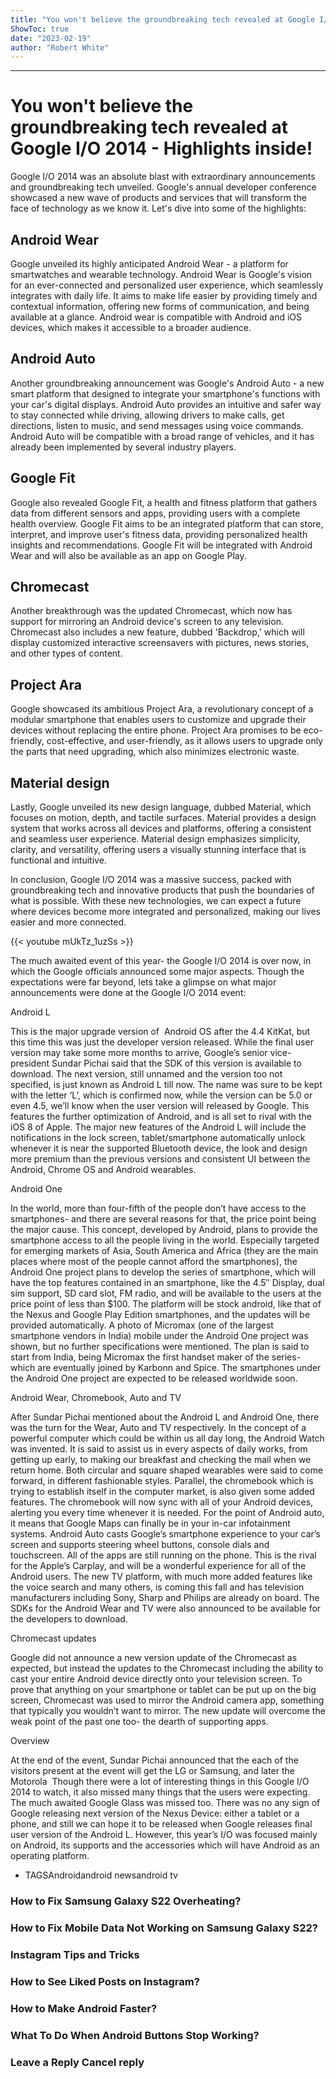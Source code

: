 ```yaml
---
title: "You won't believe the groundbreaking tech revealed at Google I/O 2014 - Highlights inside!"
ShowToc: true 
date: "2023-02-19"
author: "Robert White"
---
```

*****
# You won't believe the groundbreaking tech revealed at Google I/O 2014 - Highlights inside!

Google I/O 2014 was an absolute blast with extraordinary announcements and groundbreaking tech unveiled. Google's annual developer conference showcased a new wave of products and services that will transform the face of technology as we know it. Let's dive into some of the highlights:

## Android Wear

Google unveiled its highly anticipated Android Wear - a platform for smartwatches and wearable technology. Android Wear is Google's vision for an ever-connected and personalized user experience, which seamlessly integrates with daily life. It aims to make life easier by providing timely and contextual information, offering new forms of communication, and being available at a glance. Android wear is compatible with Android and iOS devices, which makes it accessible to a broader audience.

## Android Auto

Another groundbreaking announcement was Google's Android Auto - a new smart platform that designed to integrate your smartphone's functions with your car's digital displays. Android Auto provides an intuitive and safer way to stay connected while driving, allowing drivers to make calls, get directions, listen to music, and send messages using voice commands. Android Auto will be compatible with a broad range of vehicles, and it has already been implemented by several industry players.

## Google Fit 

Google also revealed Google Fit, a health and fitness platform that gathers data from different sensors and apps, providing users with a complete health overview. Google Fit aims to be an integrated platform that can store, interpret, and improve user's fitness data, providing personalized health insights and recommendations. Google Fit will be integrated with Android Wear and will also be available as an app on Google Play.

## Chromecast 

Another breakthrough was the updated Chromecast, which now has support for mirroring an Android device's screen to any television. Chromecast also includes a new feature, dubbed 'Backdrop,' which will display customized interactive screensavers with pictures, news stories, and other types of content.

## Project Ara

Google showcased its ambitious Project Ara, a revolutionary concept of a modular smartphone that enables users to customize and upgrade their devices without replacing the entire phone. Project Ara promises to be eco-friendly, cost-effective, and user-friendly, as it allows users to upgrade only the parts that need upgrading, which also minimizes electronic waste.

## Material design 

Lastly, Google unveiled its new design language, dubbed Material, which focuses on motion, depth, and tactile surfaces. Material provides a design system that works across all devices and platforms, offering a consistent and seamless user experience. Material design emphasizes simplicity, clarity, and versatility, offering users a visually stunning interface that is functional and intuitive.

In conclusion, Google I/O 2014 was a massive success, packed with groundbreaking tech and innovative products that push the boundaries of what is possible. With these new technologies, we can expect a future where devices become more integrated and personalized, making our lives easier and more connected.

{{< youtube mUkTz_1uzSs >}} 



The much awaited event of this year- the Google I/O 2014 is over now, in which the Google officials announced some major aspects. Though the expectations were far beyond, lets take a glimpse on what major announcements were done at the Google I/O 2014 event:
 

 
Android L
 
This is the major upgrade version of  Android OS after the 4.4 KitKat, but this time this was just the developer version released. While the final user version may take some more months to arrive, Google’s senior vice-president Sundar Pichai said that the SDK of this version is available to download. The next version, still unnamed and the version too not specified, is just known as Android L till now. The name was sure to be kept with the letter ‘L’, which is confirmed now, while the version can be 5.0 or even 4.5, we’ll know when the user version will released by Google. This features the further optimization of Android, and is all set to rival with the iOS 8 of Apple. The major new features of the Android L will include the notifications in the lock screen, tablet/smartphone automatically unlock whenever it is near the supported Bluetooth device, the look and design more premium than the previous versions and consistent UI between the Android, Chrome OS and Android wearables.
 
Android One
 
In the world, more than four-fifth of the people don’t have access to the smartphones- and there are several reasons for that, the price point being the major cause. This concept, developed by Android, plans to provide the smartphone access to all the people living in the world. Especially targeted for emerging markets of Asia, South America and Africa (they are the main places where most of the people cannot afford the smartphones), the Android One project plans to develop the series of smartphone, which will have the top features contained in an smartphone, like the 4.5″ Display, dual sim support, SD card slot, FM radio, and will be available to the users at the price point of less than $100. The platform will be stock android, like that of the Nexus and Google Play Edition smartphones, and the updates will be provided automatically. A photo of Micromax (one of the largest smartphone vendors in India) mobile under the Android One project was shown, but no further specifications were mentioned. The plan is said to start from India, being Micromax the first handset maker of the series- which are eventually joined by Karbonn and Spice. The smartphones under the Android One project are expected to be released worldwide soon.
 
Android Wear, Chromebook, Auto and TV
 
After Sundar Pichai mentioned about the Android L and Android One, there was the turn for the Wear, Auto and TV respectively. In the concept of a powerful computer which could be within us all day long, the Android Watch was invented. It is said to assist us in every aspects of daily works, from getting up early, to making our breakfast and checking the mail when we return home. Both circular and square shaped wearables were said to come forward, in different fashionable styles. Parallel, the chromebook which is trying to establish itself in the computer market, is also given some added features. The chromebook will now sync with all of your Android devices, alerting you every time whenever it is needed. For the point of Android auto, it means that Google Maps can finally be in your in-car infotainment systems. Android Auto casts Google’s smartphone experience to your car’s screen and supports steering wheel buttons, console dials and touchscreen. All of the apps are still running on the phone. This is the rival for the Apple’s Carplay, and will be a wonderful experience for all of the Android users. The new TV platform, with much more added features like the voice search and many others, is coming this fall and has television manufacturers including Sony, Sharp and Philips are already on board. The SDKs for the Android Wear and TV were also announced to be available for the developers to download.
 
Chromecast updates
 
Google did not announce a new version update of the Chromecast as expected, but instead the updates to the Chromecast including the ability to cast your entire Android device directly onto your television screen. To prove that anything on your smartphone or tablet can be put up on the big screen, Chromecast was used to mirror the Android camera app, something that typically you wouldn’t want to mirror. The new update will overcome the weak point of the past one too- the dearth of supporting apps.
 
Overview
 
At the end of the event, Sundar Pichai announced that the each of the visitors present at the event will get the LG or Samsung, and later the Motorola  Though there were a lot of interesting things in this Google I/O 2014 to watch, it also missed many things that the users were expecting. The much awaited Google Glass was missed too. There was no any sign of Google releasing next version of the Nexus Device: either a tablet or a phone, and still we can hope it to be released when Google releases final user version of the Android L. However, this year’s I/O was focused mainly on Android, its supports and the accessories which will have Android as an operating platform.
 
- TAGSAndroidandroid newsandroid tv

 
### How to Fix Samsung Galaxy S22 Overheating?
 
### How to Fix Mobile Data Not Working on Samsung Galaxy S22?
 
### Instagram Tips and Tricks
 
### How to See Liked Posts on Instagram?
 
### How to Make Android Faster?
 
### What To Do When Android Buttons Stop Working?
 
### Leave a Reply Cancel reply





